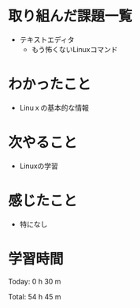 # 取り組んだ課題一覧
- テキストエディタ
  - もう怖くないLinuxコマンド

# わかったこと
- Linuｘの基本的な情報
  
# 次やること
- Linuxの学習
  
# 感じたこと
- 特になし
  
# 学習時間
Today: 0 h 30 m

Total: 54 h 45 m

